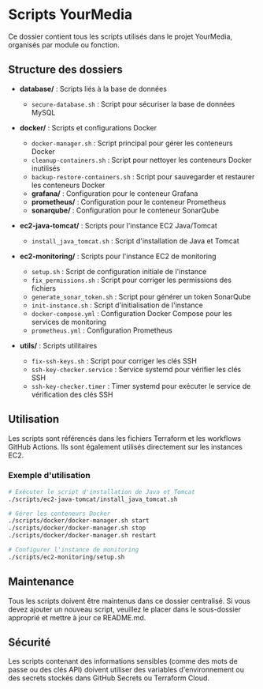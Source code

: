 # Scripts YourMedia

Ce dossier contient tous les scripts utilisés dans le projet YourMedia, organisés par module ou fonction.

## Structure des dossiers

- **database/** : Scripts liés à la base de données
  - `secure-database.sh` : Script pour sécuriser la base de données MySQL

- **docker/** : Scripts et configurations Docker
  - `docker-manager.sh` : Script principal pour gérer les conteneurs Docker
  - `cleanup-containers.sh` : Script pour nettoyer les conteneurs Docker inutilisés
  - `backup-restore-containers.sh` : Script pour sauvegarder et restaurer les conteneurs Docker
  - **grafana/** : Configuration pour le conteneur Grafana
  - **prometheus/** : Configuration pour le conteneur Prometheus
  - **sonarqube/** : Configuration pour le conteneur SonarQube

- **ec2-java-tomcat/** : Scripts pour l'instance EC2 Java/Tomcat
  - `install_java_tomcat.sh` : Script d'installation de Java et Tomcat

- **ec2-monitoring/** : Scripts pour l'instance EC2 de monitoring
  - `setup.sh` : Script de configuration initiale de l'instance
  - `fix_permissions.sh` : Script pour corriger les permissions des fichiers
  - `generate_sonar_token.sh` : Script pour générer un token SonarQube
  - `init-instance.sh` : Script d'initialisation de l'instance
  - `docker-compose.yml` : Configuration Docker Compose pour les services de monitoring
  - `prometheus.yml` : Configuration Prometheus

- **utils/** : Scripts utilitaires
  - `fix-ssh-keys.sh` : Script pour corriger les clés SSH
  - `ssh-key-checker.service` : Service systemd pour vérifier les clés SSH
  - `ssh-key-checker.timer` : Timer systemd pour exécuter le service de vérification des clés SSH

## Utilisation

Les scripts sont référencés dans les fichiers Terraform et les workflows GitHub Actions. Ils sont également utilisés directement sur les instances EC2.

### Exemple d'utilisation

```bash
# Exécuter le script d'installation de Java et Tomcat
./scripts/ec2-java-tomcat/install_java_tomcat.sh

# Gérer les conteneurs Docker
./scripts/docker/docker-manager.sh start
./scripts/docker/docker-manager.sh stop
./scripts/docker/docker-manager.sh restart

# Configurer l'instance de monitoring
./scripts/ec2-monitoring/setup.sh
```

## Maintenance

Tous les scripts doivent être maintenus dans ce dossier centralisé. Si vous devez ajouter un nouveau script, veuillez le placer dans le sous-dossier approprié et mettre à jour ce README.md.

## Sécurité

Les scripts contenant des informations sensibles (comme des mots de passe ou des clés API) doivent utiliser des variables d'environnement ou des secrets stockés dans GitHub Secrets ou Terraform Cloud.
